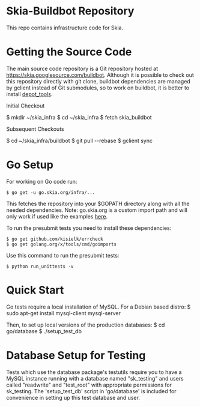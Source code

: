 Skia-Buildbot Repository
========================

This repo contains infrastructure code for Skia.


Getting the Source Code
=======================

The main source code repository is a Git repository hosted at
https://skia.googlesource.com/buildbot. Although it is possible to check out
this repository directly with git clone, buildbot dependencies are managed by
gclient instead of Git submodules, so to work on buildbot, it is better to
install [depot_tools](http://www.chromium.org/developers/how-tos/install-depot-tools).

Initial Checkout

$ mkdir ~/skia_infra
$ cd ~/skia_infra
$ fetch skia_buildbot

Subsequent Checkouts

$ cd ~/skia_infra/buildbot
$ git pull --rebase
$ gclient sync


Go Setup
========

For working on Go code run:

```
$ go get -u go.skia.org/infra/...
```

This fetches the repository into your $GOPATH directory along with all the
needed dependencies.
Note: go.skia.org is a custom import path and will only work if used like the examples [here](http://golang.org/cmd/go/#hdr-Remote_import_paths).

To run the presubmit tests you need to install these dependencies:

```
$ go get github.com/kisielk/errcheck
$ go get golang.org/x/tools/cmd/goimports
```

Use this command to run the presubmit tests: 

```
$ python run_unittests -v
```

Quick Start
===========

Go tests require a local installation of MySQL. For a Debian based distro:
$ sudo apt-get install mysql-client mysql-server

Then, to set up local versions of the production databases:
$ cd go/database
$ ./setup_test_db


Database Setup for Testing
==========================

Tests which use the database package's testutils require you to have a MySQL
instance running with a database named "sk_testing" and users called
"readwrite" and "test_root" with appropriate permissions for sk_testing.
The 'setup_test_db' script in 'go/database' is included for convenience in
setting up this test database and user.

